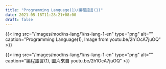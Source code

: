 ```yaml
---
title: "Programming Language(1)/編程語言(1)"
date: 2021-05-18T11:28:21+08:00
draft: false
---
```


{{< img src="/images/mod/ns-lang/1/ns-lang-1-en" type="png" alt="" caption="Programming Language(1), Image from youtu.be/2h1OcA7juOQ" >}}

{{< img src="/images/mod/ns-lang/1/ns-lang-1-cn" type="png" alt="" caption="編程語言(1), 圖片來自 youtu.be/2h1OcA7juOQ" >}}